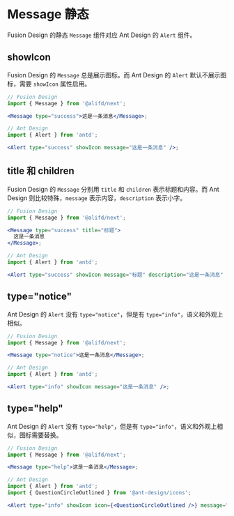 # Message 静态

Fusion Design 的静态 `Message` 组件对应 Ant Design 的 `Alert` 组件。

## showIcon

Fusion Design 的 `Message` 总是展示图标。而 Ant Design 的 `Alert` 默认不展示图标，需要 `showIcon` 属性启用。

```jsx
// Fusion Design
import { Message } from '@alifd/next';

<Message type="success">这是一条消息</Message>;
```

```jsx
// Ant Design
import { Alert } from 'antd';

<Alert type="success" showIcon message="这是一条消息" />;
```

## title 和 children

Fusion Design 的 `Message` 分别用 `title` 和 `children` 表示标题和内容。而 Ant Design 则比较特殊，`message` 表示内容，`description` 表示小字。

```jsx
// Fusion Design
import { Message } from '@alifd/next';

<Message type="success" title="标题">
  这是一条消息
</Message>;
```

```jsx
// Ant Design
import { Alert } from 'antd';

<Alert type="success" showIcon message="标题" description="这是一条消息" />;
```

## type="notice"

Ant Design 的 `Alert` 没有 `type="notice"`，但是有 `type="info"`，语义和外观上相似。

```jsx
// Fusion Design
import { Message } from '@alifd/next';

<Message type="notice">这是一条消息</Message>;
```

```jsx
// Ant Design
import { Alert } from 'antd';

<Alert type="info" showIcon message="这是一条消息" />;
```

## type="help"

Ant Design 的 `Alert` 没有 `type="help"`，但是有 `type="info"`，语义和外观上相似，图标需要替换。

```jsx
// Fusion Design
import { Message } from '@alifd/next';

<Message type="help">这是一条消息</Message>;
```

```jsx
// Ant Design
import { Alert } from 'antd';
import { QuestionCircleOutlined } from '@ant-design/icons';

<Alert type="info" showIcon icon={<QuestionCircleOutlined />} message="这是一条消息" />;
```

